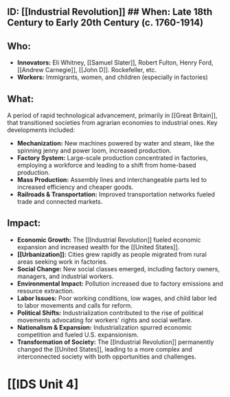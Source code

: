 ## ID: [[Industrial Revolution]] ## When:  Late 18th Century to Early 20th Century (c. 1760-1914) 
## Who: 
* **Innovators:** Eli Whitney, [[Samuel Slater]], Robert Fulton, Henry Ford, [[Andrew Carnegie]], [[John D]]. Rockefeller, etc.
* **Workers:**  Immigrants, women, and children (especially in factories)
## What: 
A period of rapid technological advancement, primarily in [[Great Britain]], that transitioned societies from agrarian economies to industrial ones. Key developments included:
* **Mechanization:**  New machines powered by water and steam, like the spinning jenny and power loom, increased production.
* **Factory System:**  Large-scale production concentrated in factories, employing a workforce and leading to a shift from home-based production.
* **Mass Production:** Assembly lines and interchangeable parts led to increased efficiency and cheaper goods.
* **Railroads & Transportation:**  Improved transportation networks fueled trade and connected markets.
## Impact: 
* **Economic Growth:**  The [[Industrial Revolution]] fueled economic expansion and increased wealth for the [[United States]].
* **[[Urbanization]]:**  Cities grew rapidly as people migrated from rural areas seeking work in factories.
* **Social Change:**  New social classes emerged, including factory owners, managers, and industrial workers.
* **Environmental Impact:**  Pollution increased due to factory emissions and resource extraction. 
* **Labor Issues:**  Poor working conditions, low wages, and child labor led to labor movements and calls for reform.
* **Political Shifts:**  Industrialization contributed to the rise of political movements advocating for workers' rights and social welfare.
* **Nationalism & Expansion:**  Industrialization spurred economic competition and fueled U.S. expansionism. 
* **Transformation of Society:** The [[Industrial Revolution]] permanently changed the [[United States]], leading to a more complex and interconnected society with both opportunities and challenges. 

# [[IDS Unit 4]